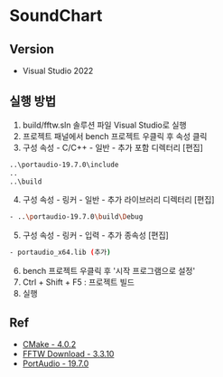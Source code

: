 # SoundChart

## Version
- Visual Studio 2022

## 실행 방법
1. build/fftw.sln 솔루션 파일 Visual Studio로 실행
2. 프로젝트 패널에서 bench 프로젝트 우클릭 후 속성 클릭
3. 구성 속성 - C/C++ - 일반 - 추가 포함 디렉터리 [편집]
```bash
..\portaudio-19.7.0\include
..
..\build
```
4. 구성 속성 - 링커 - 일반 - 추가 라이브러리 디렉터리 [편집]
```bash
- ..\portaudio-19.7.0\build\Debug
```
5. 구성 속성 - 링커 - 입력 - 추가 종속성 [편집]
```bash
- portaudio_x64.lib (추가)
```
6. bench 프로젝트 우클릭 후 '시작 프로그램으로 설정'
7. Ctrl + Shift + F5 : 프로젝트 빌드
8. 실행

## Ref
- [CMake - 4.0.2](https://cmake.org/download/)
- [FFTW Download - 3.3.10](https://www.fftw.org/download.html)
- [PortAudio - 19.7.0](https://github.com/PortAudio/portaudio/releases)
